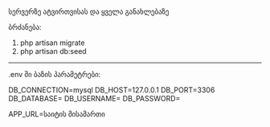 სერვერზე ატვირთვისას და ყველა განახლებაზე

ბრძანება: 

1) php artisan migrate
2) php artisan db:seed

--------------------------------------------------------------

.env ში ბაზის პარამეტრები:

DB_CONNECTION=mysql
DB_HOST=127.0.0.1
DB_PORT=3306
DB_DATABASE=
DB_USERNAME=
DB_PASSWORD=

APP_URL=საიტის მისამართი


